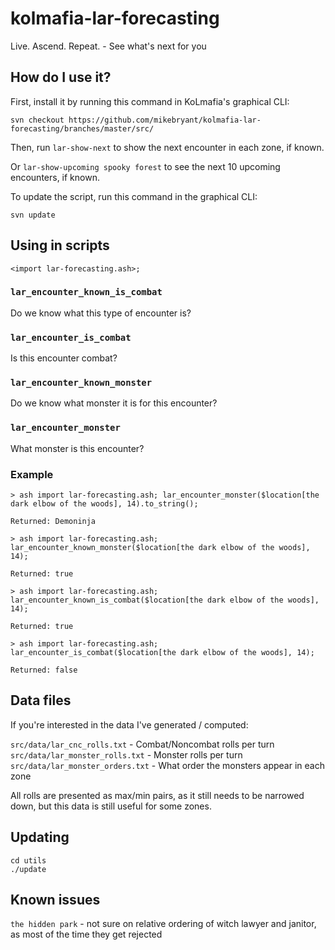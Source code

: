 # kolmafia-lar-forecasting
Live. Ascend. Repeat. - See what's next for you

## How do I use it?
First, install it by running this command in KoLmafia's graphical CLI:

```
svn checkout https://github.com/mikebryant/kolmafia-lar-forecasting/branches/master/src/
```

Then, run `lar-show-next` to show the next encounter in each zone, if known.

Or `lar-show-upcoming spooky forest` to see the next 10 upcoming encounters, if known.

To update the script, run this command in the graphical CLI:

```
svn update
```


## Using in scripts

`<import lar-forecasting.ash>;`

### `lar_encounter_known_is_combat`

Do we know what this type of encounter is?

### `lar_encounter_is_combat`

Is this encounter combat?

### `lar_encounter_known_monster`

Do we know what monster it is for this encounter?

### `lar_encounter_monster`

What monster is this encounter?

### Example

```
> ash import lar-forecasting.ash; lar_encounter_monster($location[the dark elbow of the woods], 14).to_string();

Returned: Demoninja

> ash import lar-forecasting.ash; lar_encounter_known_monster($location[the dark elbow of the woods], 14);

Returned: true

> ash import lar-forecasting.ash; lar_encounter_known_is_combat($location[the dark elbow of the woods], 14);

Returned: true

> ash import lar-forecasting.ash; lar_encounter_is_combat($location[the dark elbow of the woods], 14);

Returned: false
```

## Data files

If you're interested in the data I've generated / computed:

`src/data/lar_cnc_rolls.txt` - Combat/Noncombat rolls per turn
`src/data/lar_monster_rolls.txt` - Monster rolls per turn
`src/data/lar_monster_orders.txt` - What order the monsters appear in each zone

All rolls are presented as max/min pairs, as it still needs to be narrowed down, but this data is still useful for some zones.

## Updating

```
cd utils
./update
```

## Known issues

`the hidden park` - not sure on relative ordering of witch lawyer and janitor, as most of the time they get rejected
